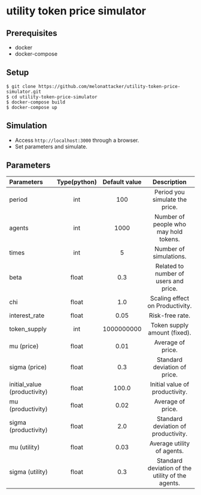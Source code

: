 # utility token price simulator

## Prerequisites
- docker
- docker-compose

## Setup  

```
$ git clone https://github.com/melonattacker/utility-token-price-simulator.git
$ cd utility-token-price-simulator
$ docker-compose build
$ docker-compose up
```

## Simulation
- Access `http://localhost:3000` through a browser.
- Set parameters and simulate.

## Parameters
| Parameters | Type(python) | Default value | Description |
|:---|:---:|:---:|:---:|
|period | int | 100 | Period you simulate the price.|
|agents | int | 1000 | Number of people who may hold tokens. |
|times | int | 5 | Number of simulations. |
|beta | float | 0.3 | Related to number of users and price. |
|chi | float | 1.0 | Scaling effect on Productivity. |
|interest_rate | float | 0.05 | Risk-free rate. |
|token_supply | int | 1000000000 | Token supply amount (fixed). |
|mu (price) | float | 0.01 | Average of price. |
|sigma (price) | float | 0.3 | Standard deviation of price. |
|initial_value (productivity) | float | 100.0 | Initial value of productivity. |
|mu (productivity) | float | 0.02 | Average of price. |
|sigma (productivity) | float | 2.0 | Standard deviation of productivity. |
|mu (utility) | float | 0.03 | Average utility of agents. |
|sigma (utility) | float | 0.3 | Standard deviation of the utility of the agents. |

